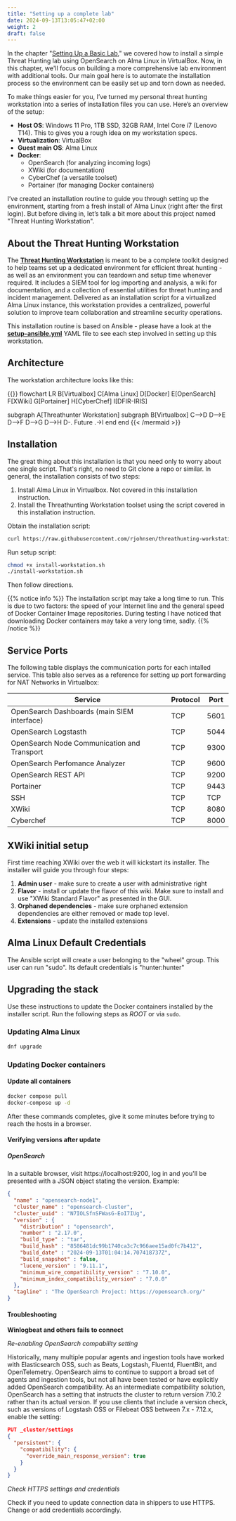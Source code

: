 ```yaml
---
title: "Setting up a complete lab"
date: 2024-09-13T13:05:47+02:00
weight: 2
draft: false
---
```


In the chapter "[Setting Up a Basic Lab](https://huntbook.predefender.com/part-2/setting-up-a-basic-lab/)," we covered how to install a simple Threat Hunting lab using OpenSearch on Alma Linux in VirtualBox. Now, in this chapter, we'll focus on building a more comprehensive lab environment with additional tools. Our main goal here is to automate the installation process so the environment can be easily set up and torn down as needed.

To make things easier for you, I’ve turned my personal threat hunting workstation into a series of installation files you can use. Here’s an overview of the setup:

* **Host OS**: Windows 11 Pro, 1TB SSD, 32GB RAM, Intel Core i7 (Lenovo T14). This to gives you a rough idea on my workstation specs.
* **Virtualization**: VirtualBox
* **Guest main OS**: Alma Linux
* **Docker**:
    * OpenSearch (for analyzing incoming logs)
    * XWiki (for documentation)
    * CyberChef (a versatile toolset)
    * Portainer (for managing Docker containers)

I’ve created an installation routine to guide you through setting up the environment, starting from a fresh install of Alma Linux (right after the first login). But before diving in, let’s talk a bit more about this project named "Threat Hunting Workstation".

## About the Threat Hunting Workstation

The [__Threat Hunting Workstation__](https://github.com/rjohnsen/threathunting-workstation) is meant to be a complete toolkit designed to help teams set up a dedicated environment for efficient threat hunting - as well as an environment you can teardown and setup time whenever required. It includes a SIEM tool for log importing and analysis, a wiki for documentation, and a collection of essential utilities for threat hunting and incident management. Delivered as an installation script for a virtualized Alma Linux instance, this workstation provides a centralized, powerful solution to improve team collaboration and streamline security operations.

This installation routine is based on Ansible - please have a look at the [**setup-ansible.yml**](https://github.com/rjohnsen/threathunting-workstation/blob/main/setup-ansible.yml) YAML file to see each step involved in setting up this workstation. 

## Architecture

The workstation architecture looks like this:

{{<mermaid align="center">}}
flowchart LR
 B[Virtualbox]
 C[Alma Linux]
 D[Docker]
 E[OpenSearch]
 F[XWiki]
 G[Portainer]
 H[CyberChef]
 I[DFIR-IRIS]

 subgraph A[Threathunter Workstation]
    subgraph B[Virtualbox]
        C-->D
        D-->E
        D-->F
        D-->G
        D-->H
        D-. Future .->I
    end
 end
 {{< /mermaid >}}

## Installation

The great thing about this installation is that you need only to worry about one single script. That's right, no need to Git clone a repo or similar. In general, the installation consists of two steps:

1. Install Alma Linux in Virtualbox. Not covered in this installation instruction. 
2. Install the Threathunting Workstation toolset using the script covered in this installation instruction.


Obtain the installation script:

```bash
curl https://raw.githubusercontent.com/rjohnsen/threathunting-workstation/main/install-workstation.sh -o install-workstation.sh
```

Run setup script:

```bash
chmod +x install-workstation.sh
./install-workstation.sh
```

Then follow directions.

{{% notice info %}}
The installation script may take a long time to run. This is due to two factors: the speed of your Internet line and the general speed of Docker Container Image repositories. During testing I have noticed that downloading Docker containers may take a very long time, sadly. 
{{% /notice %}} 

## Service Ports

The following table displays the communication ports for each intalled service. This table also serves as a reference for setting up port forwarding for NAT Networks in Virtualbox:

| Service | Protocol | Port |
| ------- | -------- | ---- |
| OpenSearch Dashboards (main SIEM interface) |  TCP | 5601 |
| OpenSearch Logstasth | TCP | 5044 |
| OpenSearch Node Communication and Transport | TCP | 9300 |
| OpenSearch Perfomance Analyzer | TCP | 9600 |
| OpenSearch REST API | TCP | 9200 |
| Portainer | TCP | 9443 |
| SSH | TCP | TCP | 22 |
| XWiki | TCP | 8080 |
| Cyberchef | TCP | 8000 |  

## XWiki initial setup

First time reaching XWiki over the web it will kickstart its installer. The installer will guide you through four steps:

1. **Admin user** - make sure to create a user with administrative right
2. **Flavor** - install or update the flavor of this wiki. Make sure to install and use "XWiki Standard Flavor" as presented in the GUI.
3. **Orphaned dependencies** - make sure orphaned extension dependencies are either removed or made top level.
4. **Extensions** - update the installed extensions

## Alma Linux Default Credentials

The Ansible script will create a user belonging to the "wheel" group. This user can run "sudo". Its default credentials is "hunter:hunter"

## Upgrading the stack

Use these instructions to update the Docker containers installed by the installer script. Run the following steps as _ROOT_ or via ```sudo```.

 ### Updating Alma Linux

```bash
dnf upgrade
```

### Updating Docker containers

#### Update all containers

```bash
docker compose pull
docker-compose up -d
```

After these commands completes, give it some minutes before trying to reach the hosts in a browser. 

#### Verifying versions after update

##### OpenSearch

In a suitable browser, visit https://localhost:9200, log in and you'll be presented with a JSON object stating the version. Example:

```json
{
  "name" : "opensearch-node1",
  "cluster_name" : "opensearch-cluster",
  "cluster_uuid" : "N7IOLSfnSFWasG-EoI7IUg",
  "version" : {
    "distribution" : "opensearch",
    "number" : "2.17.0",
    "build_type" : "tar",
    "build_hash" : "8586481dc99b1740ca3c7c966aee15ad0fc7b412",
    "build_date" : "2024-09-13T01:04:14.707418737Z",
    "build_snapshot" : false,
    "lucene_version" : "9.11.1",
    "minimum_wire_compatibility_version" : "7.10.0",
    "minimum_index_compatibility_version" : "7.0.0"
  },
  "tagline" : "The OpenSearch Project: https://opensearch.org/"
}
```

#### Troubleshooting

**Winlogbeat and others fails to connect**

_Re-enabling OpenSearch compability setting_

Historically, many multiple popular agents and ingestion tools have worked with Elasticsearch OSS, such as Beats, Logstash, Fluentd, FluentBit, and OpenTelemetry. OpenSearch aims to continue to support a broad set of agents and ingestion tools, but not all have been tested or have explicitly added OpenSearch compatibility. As an intermediate compatibility solution, OpenSearch has a setting that instructs the cluster to return version 7.10.2 rather than its actual version. If you use clients that include a version check, such as versions of Logstash OSS or Filebeat OSS between 7.x - 7.12.x, enable the setting:

```json
PUT _cluster/settings
{
  "persistent": {
    "compatibility": {
      "override_main_response_version": true
    }
  }
}
```

_Check HTTPS settings and credentials_

Check if you need to update connection data in shippers to use HTTPS. Change or add credentials accordingly.
